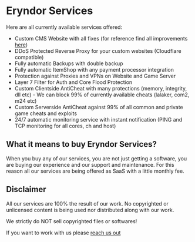 
# Eryndor Services

Here are all currently available services offered:




- Custom CMS Website with all fixes (for reference find all improvements [here](https://eryndorwork.github.io/home/))
- DDoS Protected Reverse Proxy for your custom websites (Cloudflare compatible)
- Fully automatic Backups with double backup
- Fully automatic ItemShop with any payment processor integration
- Protection against Proxies and VPNs on Website and Game Server
- Layer 7 Filter for Auth and Core Flood Protection
- Custom Clientside AntiCheat with many protections (memory, integrity, dll etc) - We can block 99% of currently available cheats (lalaker, com2, m24 etc)
- Custom Serverside AntiCheat against 99% of all common and private game cheats and exploits
- 24/7 automatic monitoring service with instant notification (PING and TCP monitoring for all cores, ch and host)

## What it means to buy Eryndor Services?

When you buy any of our services, you are not just getting a software, you are buying our experience and our support and maintenance. For this reason all our services are being offered as SaaS with a little monthly fee.


## Disclaimer

All our services are 100% the result of our work. No copyrighted or unlicensed content is being used nor distributed along with our work.

We strictly do NOT sell copyrighted files or softwares!

If you want to work with us please [reach us out](https://eryndorwork.github.io/home/)

